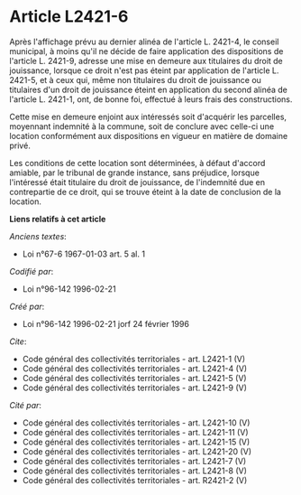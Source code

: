 # Article L2421-6

Après l'affichage prévu au dernier alinéa de l'article L. 2421-4, le conseil municipal, à moins qu'il ne décide de faire
application des dispositions de l'article L. 2421-9, adresse une mise en demeure aux titulaires du droit de jouissance,
lorsque ce droit n'est pas éteint par application de l'article L. 2421-5, et à ceux qui, même non titulaires du droit de
jouissance ou titulaires d'un droit de jouissance éteint en application du second alinéa de l'article L. 2421-1, ont, de
bonne foi, effectué à leurs frais des constructions. 

Cette mise en demeure enjoint aux intéressés soit d'acquérir les parcelles, moyennant indemnité à la commune, soit de
conclure avec celle-ci une location conformément aux dispositions en vigueur en matière de domaine privé. 

Les conditions de cette location sont déterminées, à défaut d'accord amiable, par le tribunal de grande instance, sans
préjudice, lorsque l'intéressé était titulaire du droit de jouissance, de l'indemnité due en contrepartie de ce droit, qui se
trouve éteint à la date de conclusion de la location.

**Liens relatifs à cet article**

_Anciens textes_:

  - Loi n°67-6 1967-01-03 art. 5 al. 1

_Codifié par_:

  - Loi n°96-142 1996-02-21

_Créé par_:

  - Loi n°96-142 1996-02-21 jorf 24 février 1996

_Cite_:

  - Code général des collectivités territoriales - art. L2421-1 (V)
  - Code général des collectivités territoriales - art. L2421-4 (V)
  - Code général des collectivités territoriales - art. L2421-5 (V)
  - Code général des collectivités territoriales - art. L2421-9 (V)

_Cité par_:

  - Code général des collectivités territoriales - art. L2421-10 (V)
  - Code général des collectivités territoriales - art. L2421-11 (V)
  - Code général des collectivités territoriales - art. L2421-15 (V)
  - Code général des collectivités territoriales - art. L2421-20 (V)
  - Code général des collectivités territoriales - art. L2421-7 (V)
  - Code général des collectivités territoriales - art. L2421-8 (V)
  - Code général des collectivités territoriales - art. R2421-2 (V)
